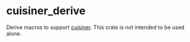 # cuisiner_derive

Derive macros to support [cuisiner](https://github.com/andogq/cuisiner). This crate is not intended
to be used alone.
